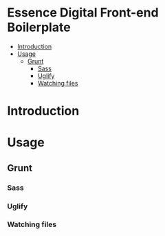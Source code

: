 Essence Digital Front-end Boilerplate
=====================================

* [Introduction](#introduction)
* [Usage](#usage)
    * [Grunt](#grunt)
        * [Sass](#sass)
        * [Uglify](#uglify)
        * [Watching files](#watching-files)

# Introduction

# Usage

## Grunt

### Sass

### Uglify

### Watching files